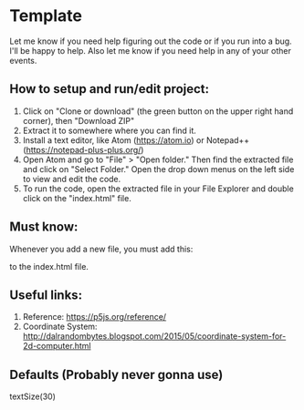 # Template
Let me know if you need help figuring out the code or if you run into a bug. I'll be happy to help. Also let me know if you need help in any of your other events.
## How to setup and run/edit project:
1. Click on "Clone or download" (the green button on the upper right hand corner), then "Download ZIP"
2. Extract it to somewhere where you can find it.
3. Install a text editor, like Atom (https://atom.io) or Notepad++ (https://notepad-plus-plus.org/)
4. Open Atom and go to "File" > "Open folder." Then find the extracted file and click on "Select Folder." Open the drop down menus on the left side to view and edit the code.
5. To run the code, open the extracted file in your File Explorer and double click on the "index.html" file.
## Must know:
Whenever you add a new file, you must add this:
> <script language="javascript" type="text/javascript" src="NewFileName.js"></script>
to the index.html file.
## Useful links:
1. Reference: https://p5js.org/reference/
2. Coordinate System: http://dalrandombytes.blogspot.com/2015/05/coordinate-system-for-2d-computer.html
## Defaults (Probably never gonna use)
textSize(30)
